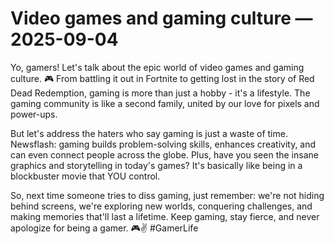 # Video games and gaming culture — 2025-09-04

Yo, gamers! Let's talk about the epic world of video games and gaming culture. 🎮 From battling it out in Fortnite to getting lost in the story of Red Dead Redemption, gaming is more than just a hobby - it's a lifestyle. The gaming community is like a second family, united by our love for pixels and power-ups.

But let's address the haters who say gaming is just a waste of time. Newsflash: gaming builds problem-solving skills, enhances creativity, and can even connect people across the globe. Plus, have you seen the insane graphics and storytelling in today's games? It's basically like being in a blockbuster movie that YOU control.

So, next time someone tries to diss gaming, just remember: we're not hiding behind screens, we're exploring new worlds, conquering challenges, and making memories that'll last a lifetime. Keep gaming, stay fierce, and never apologize for being a gamer. 🎮✌️ #GamerLife